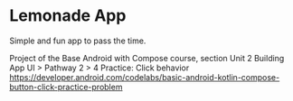 # Lemonade App

Simple and fun app to pass the time.

Project of the Base Android with Compose course, 
section Unit 2 Building App UI > Pathway 2 > 4 Practice: Click behavior
https://developer.android.com/codelabs/basic-android-kotlin-compose-button-click-practice-problem


